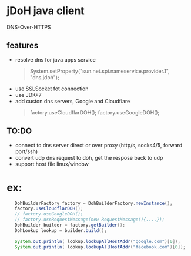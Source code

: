 # jDoH java client
DNS-Over-HTTPS

features
--------
 - resolve dns for java apps service
    > System.setProperty("sun.net.spi.nameservice.provider.1", "dns,jdoh");
 - use SSLSocket fot connection 
 - use JDK+7
 - add custon dns servers, Google and Cloudflare
    > factory.useCloudflarDOH();
      factory.useGoogleDOH();
 

TO:DO
-----

 - connect to dns server direct or over proxy (http/s, socks4/5, forward port/ssh)
 - convert udp dns request to doh, get the respose back to udp
 - support host file linux/window
 
 ex:
 ===
 ```java
    DohBuilderFactory factory = DohBuilderFactory.newInstance();
    factory.useCloudflarDOH();
    // factory.useGoogleDOH();
    // factory.useRequestMessage(new RequestMessage(){....}); 
    DohBuilder builder = factory.getBuilder();
    DohLookup lookup = builder.build();
    
    System.out.println( lookup.lookupAllHostAddr("google.com")[0]);
    System.out.println( lookup.lookupAllHostAddr("facebook.com")[0]);
 ```
